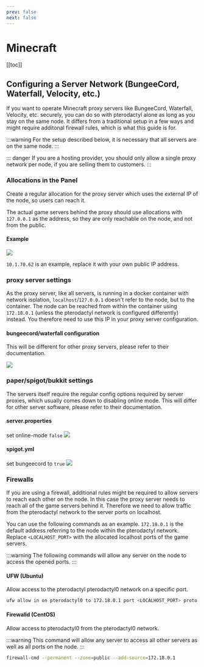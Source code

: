 ```yaml
---
prev: false
next: false
---
```


# Minecraft

[[toc]]

## Configuring a Server Network (BungeeCord, Waterfall, Velocity, etc.)

If you want to operate Minecraft proxy servers like BungeeCord, Waterfall, Velocity, etc. securely, you can do so with pterodactyl alone as long as you stay on the same node. It differs from a traditional setup in a few ways and might require additonal firewall rules, which is what this guide is for.

:::warning
For the setup described below, it is necessary that all servers are on the same node.
:::

::: danger
If you are a hosting provider, you should only allow a single proxy network per node, if you are selling them to customers.
:::

### Allocations in the Panel

Create a regular allocation for the proxy server which uses the external IP of the node, so users can reach it.

The actual game servers behind the proxy should use allocations with `127.0.0.1` as the address, so they are only reachable on the node, and not from the public.

#### Example

![](/community/games/minecraft/proxy/node-allocations.png)

`10.1.70.62` is an example, replace it with your own public IP address.

### proxy server settings

As the proxy server, like all servers, is running in a docker container with network isolation, `localhost`/`127.0.0.1` doesn't refer to the node, but to the container. The node can be reached from within the container using `172.18.0.1` (unless the pterodactyl network is configured differently) instead. You therefore need to use this IP in your proxy server configuration.

#### bungeecord/waterfall configuration

This will be different for other proxy servers, please refer to their documentation.

![](/community/games/minecraft/proxy/bungee-config.png)

### paper/spigot/bukkit settings

The servers itself require the regular config options required by server proxies, which usually comes down to disabling online mode. This will differ for other server software, please refer to their documentation.

#### server.properties

set online-mode `false`
![](/community/games/minecraft/proxy/paper-server.properties.png)

#### spigot.yml

set bungeecord to `true`
![](/community/games/minecraft/proxy/paper-spigot.yml.png)

### Firewalls

If you are using a firewall, additional rules might be required to allow servers to reach each other on the node. In this case the proxy server needs to reach all of the game servers behind it. Therefore we need to allow traffic from the pterodactyl network to the server ports on localhost.

You can use the following commands as an example. `172.18.0.1` is the default address referring to the node within the pterodactyl network. Replace `<LOCALHOST_PORT>` with the allocated localhost ports of the game servers.

:::warning
The following commands will allow any server on the node to access the opened ports.
:::


#### UFW (Ubuntu)

Allow access to the pterodactyl pterodactyl0 network on a specific port.

```bash
ufw allow in on pterodactyl0 to 172.18.0.1 port <LOCALHOST_PORT> proto tcp
```

#### Firewalld (CentOS)

Allow access to pterodactyl0 from the pterodactyl0 network.

:::warning
This command will allow any server to access all other servers as well as all ports on the node.
:::

```bash
firewall-cmd --permanent --zone=public --add-source=172.18.0.1
```
